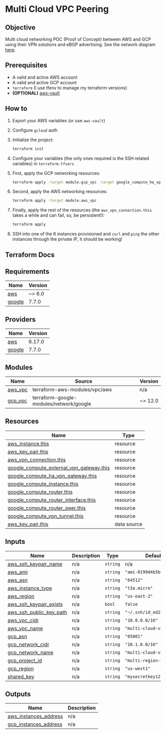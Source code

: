 # Multi Cloud VPC Peering

## Objective

Multi cloud networking POC (Proof of Concept) between AWS and GCP using their VPN solutions and eBGP advertising. See the network diagram [here](./network-diagram.md).

## Prerequisites

- A valid and active AWS account
- A valid and active GCP account
- `terraform` (I use tfenv to manage my terraform versions)
- **(OPTIONAL)** [aws-vault](https://github.com/99designs/aws-vault)

## How to

1. Export your AWS variables (or use `aws-vault`)
1. Configure `gcloud` auth
1. Initialize the project:

    ```bash
    terraform init
    ```

1. Configure your variables (the only ones required is the SSH related variables) in `terraform.tfvars`
1. First, apply the GCP networking resources:

    ```bash
    terraform apply -target module.gcp_vpc -target google_compute_ha_vpn_gateway.this
    ```

1. Second, apply the AWS networking resources:

    ```bash
    terraform apply -target module.aws_vpc
    ```

1. Finally, apply the rest of the resources (the `aws_vpn_connection.this` takes a while and can fail, so, be persistent!):

    ```bash
    terraform apply
    ```

1. SSH into one of the 6 instances provisioned and `curl` and `ping` the other instances through the private IP, it should be working!

## Terraform Docs

<!-- BEGIN_TF_DOCS -->
## Requirements

| Name | Version |
|------|---------|
| <a name="requirement_aws"></a> [aws](#requirement\_aws) | ~> 6.0 |
| <a name="requirement_google"></a> [google](#requirement\_google) | 7.7.0 |

## Providers

| Name | Version |
|------|---------|
| <a name="provider_aws"></a> [aws](#provider\_aws) | 6.17.0 |
| <a name="provider_google"></a> [google](#provider\_google) | 7.7.0 |

## Modules

| Name | Source | Version |
|------|--------|---------|
| <a name="module_aws_vpc"></a> [aws\_vpc](#module\_aws\_vpc) | terraform-aws-modules/vpc/aws | n/a |
| <a name="module_gcp_vpc"></a> [gcp\_vpc](#module\_gcp\_vpc) | terraform-google-modules/network/google | ~> 12.0 |

## Resources

| Name | Type |
|------|------|
| [aws_instance.this](https://registry.terraform.io/providers/hashicorp/aws/latest/docs/resources/instance) | resource |
| [aws_key_pair.this](https://registry.terraform.io/providers/hashicorp/aws/latest/docs/resources/key_pair) | resource |
| [aws_vpn_connection.this](https://registry.terraform.io/providers/hashicorp/aws/latest/docs/resources/vpn_connection) | resource |
| [google_compute_external_vpn_gateway.this](https://registry.terraform.io/providers/hashicorp/google/7.7.0/docs/resources/compute_external_vpn_gateway) | resource |
| [google_compute_ha_vpn_gateway.this](https://registry.terraform.io/providers/hashicorp/google/7.7.0/docs/resources/compute_ha_vpn_gateway) | resource |
| [google_compute_instance.this](https://registry.terraform.io/providers/hashicorp/google/7.7.0/docs/resources/compute_instance) | resource |
| [google_compute_router.this](https://registry.terraform.io/providers/hashicorp/google/7.7.0/docs/resources/compute_router) | resource |
| [google_compute_router_interface.this](https://registry.terraform.io/providers/hashicorp/google/7.7.0/docs/resources/compute_router_interface) | resource |
| [google_compute_router_peer.this](https://registry.terraform.io/providers/hashicorp/google/7.7.0/docs/resources/compute_router_peer) | resource |
| [google_compute_vpn_tunnel.this](https://registry.terraform.io/providers/hashicorp/google/7.7.0/docs/resources/compute_vpn_tunnel) | resource |
| [aws_key_pair.this](https://registry.terraform.io/providers/hashicorp/aws/latest/docs/data-sources/key_pair) | data source |

## Inputs

| Name | Description | Type | Default | Required |
|------|-------------|------|---------|:--------:|
| <a name="input_aws_ssh_keypair_name"></a> [aws\_ssh\_keypair\_name](#input\_aws\_ssh\_keypair\_name) | n/a | `string` | n/a | yes |
| <a name="input_aws_ami"></a> [aws\_ami](#input\_aws\_ami) | n/a | `string` | `"ami-0199d4b5b8b4fde0e"` | no |
| <a name="input_aws_asn"></a> [aws\_asn](#input\_aws\_asn) | n/a | `string` | `"64512"` | no |
| <a name="input_aws_instance_type"></a> [aws\_instance\_type](#input\_aws\_instance\_type) | n/a | `string` | `"t3a.micro"` | no |
| <a name="input_aws_region"></a> [aws\_region](#input\_aws\_region) | n/a | `string` | `"us-east-2"` | no |
| <a name="input_aws_ssh_keypair_exists"></a> [aws\_ssh\_keypair\_exists](#input\_aws\_ssh\_keypair\_exists) | n/a | `bool` | `false` | no |
| <a name="input_aws_ssh_public_key_path"></a> [aws\_ssh\_public\_key\_path](#input\_aws\_ssh\_public\_key\_path) | n/a | `string` | `"~/.ssh/id_ed25519.pub"` | no |
| <a name="input_aws_vpc_cidr"></a> [aws\_vpc\_cidr](#input\_aws\_vpc\_cidr) | n/a | `string` | `"10.0.0.0/16"` | no |
| <a name="input_aws_vpc_name"></a> [aws\_vpc\_name](#input\_aws\_vpc\_name) | n/a | `string` | `"multi-cloud-vpc"` | no |
| <a name="input_gcp_asn"></a> [gcp\_asn](#input\_gcp\_asn) | n/a | `string` | `"65001"` | no |
| <a name="input_gcp_network_cidr"></a> [gcp\_network\_cidr](#input\_gcp\_network\_cidr) | n/a | `string` | `"10.1.0.0/16"` | no |
| <a name="input_gcp_network_name"></a> [gcp\_network\_name](#input\_gcp\_network\_name) | n/a | `string` | `"multi-cloud-vpc"` | no |
| <a name="input_gcp_project_id"></a> [gcp\_project\_id](#input\_gcp\_project\_id) | n/a | `string` | `"multi-region-network"` | no |
| <a name="input_gcp_region"></a> [gcp\_region](#input\_gcp\_region) | n/a | `string` | `"us-west1"` | no |
| <a name="input_shared_key"></a> [shared\_key](#input\_shared\_key) | n/a | `string` | `"mysecretkey123"` | no |

## Outputs

| Name | Description |
|------|-------------|
| <a name="output_aws_instances_address"></a> [aws\_instances\_address](#output\_aws\_instances\_address) | n/a |
| <a name="output_gcp_instances_address"></a> [gcp\_instances\_address](#output\_gcp\_instances\_address) | n/a |
<!-- END_TF_DOCS -->
